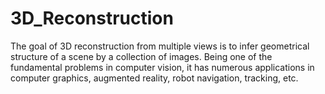 # 3D_Reconstruction
The goal of 3D reconstruction from multiple views is to infer geometrical structure of a scene by a collection of 
images. Being one of the fundamental problems in computer vision, it has numerous applications in computer graphics, 
augmented reality, robot navigation, tracking, etc. 
